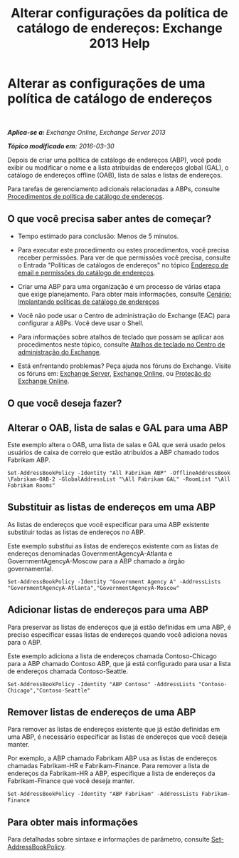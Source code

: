 ﻿---
title: 'Alterar configurações da política de catálogo de endereços: Exchange 2013 Help'
TOCTitle: Alterar as configurações de uma política de catálogo de endereços
ms:assetid: ba1ca350-71c2-4c60-a612-33bfa9320b5e
ms:mtpsurl: https://technet.microsoft.com/pt-br/library/Hh529941(v=EXCHG.150)
ms:contentKeyID: 50486491
ms.date: 05/22/2018
mtps_version: v=EXCHG.150
ms.translationtype: MT
---

# Alterar as configurações de uma política de catálogo de endereços

 

_**Aplica-se a:** Exchange Online, Exchange Server 2013_

_**Tópico modificado em:** 2016-03-30_

Depois de criar uma política de catálogo de endereços (ABP), você pode exibir ou modificar o nome e a lista atribuídas de endereços global (GAL), o catálogo de endereços offline (OAB), lista de salas e listas de endereços.

Para tarefas de gerenciamento adicionais relacionadas a ABPs, consulte [Procedimentos de política de catálogo de endereços](address-book-policy-procedures-exchange-2013-help.md).

## O que você precisa saber antes de começar?

  - Tempo estimado para conclusão: Menos de 5 minutos.

  - Para executar este procedimento ou estes procedimentos, você precisa receber permissões. Para ver de que permissões você precisa, consulte o Entrada "Políticas de catálogos de endereços" no tópico [Endereço de email e permissões do catálogo de endereços](email-address-and-address-book-permissions-exchange-2013-help.md).

  - Criar uma ABP para uma organização é um processo de várias etapa que exige planejamento. Para obter mais informações, consulte [Cenário: Implantando políticas de catálogo de endereços](scenario-deploying-address-book-policies-exchange-2013-help.md)

  - Você não pode usar o Centro de administração do Exchange (EAC) para configurar a ABPs. Você deve usar o Shell.

  - Para informações sobre atalhos de teclado que possam se aplicar aos procedimentos neste tópico, consulte [Atalhos de teclado no Centro de administração do Exchange](keyboard-shortcuts-in-the-exchange-admin-center-exchange-online-protection-help.md).

  - Está enfrentando problemas? Peça ajuda nos fóruns do Exchange. Visite os fóruns em: [Exchange Server](https://go.microsoft.com/fwlink/p/?linkid=60612), [Exchange Online](https://go.microsoft.com/fwlink/p/?linkid=267542), ou [Proteção do Exchange Online](https://go.microsoft.com/fwlink/p/?linkid=285351).

## O que você deseja fazer?

## Alterar o OAB, lista de salas e GAL para uma ABP

Este exemplo altera o OAB, uma lista de salas e GAL que será usado pelos usuários de caixa de correio que estão atribuídos a ABP chamado todos Fabrikam ABP.

    Set-AddressBookPolicy -Identity "All Fabrikam ABP" -OfflineAddressBook \Fabrikam-OAB-2 -GlobalAddressList "\All Fabrikam GAL" -RoomList "\All Fabrikam Rooms"

## Substituir as listas de endereços em uma ABP

As listas de endereços que você especificar para uma ABP existente substituir todas as listas de endereços no ABP.

Este exemplo substitui as listas de endereços existente com as listas de endereços denominadas GovernmentAgencyA-Atlanta e GovernmentAgencyA-Moscow para a ABP chamado a órgão governamental.

    Set-AddressBookPolicy -Identity "Government Agency A" -AddressLists "GovernmentAgencyA-Atlanta","GovernmentAgencyA-Moscow"

## Adicionar listas de endereços para uma ABP

Para preservar as listas de endereços que já estão definidas em uma ABP, é preciso especificar essas listas de endereços quando você adiciona novas para o ABP.

Este exemplo adiciona a lista de endereços chamada Contoso-Chicago para a ABP chamado Contoso ABP, que já está configurado para usar a lista de endereços chamada Contoso-Seattle.

    Set-AddressBookPolicy -Identity "ABP Contoso" -AddressLists "Contoso-Chicago","Contoso-Seattle"

## Remover listas de endereços de uma ABP

Para remover as listas de endereços existente que já estão definidas em uma ABP, é necessário especificar as listas de endereços que você deseja manter.

Por exemplo, a ABP chamado Fabrikam ABP usa as listas de endereços chamadas Fabrikam-HR e Fabrikam-Finance. Para remover a lista de endereços da Fabrikam-HR a ABP, especifique a lista de endereços da Fabrikam-Finance que você deseja manter.

    Set-AddressBookPolicy -Identity "ABP Fabrikam" -AddressLists Fabrikam-Finance

## Para obter mais informações

Para detalhadas sobre sintaxe e informações de parâmetro, consulte [Set-AddressBookPolicy](https://technet.microsoft.com/pt-br/library/hh529945\(v=exchg.150\)).


